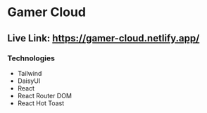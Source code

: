 # Gamer Cloud

## Live Link: https://gamer-cloud.netlify.app/

### Technologies

- Tailwind
- DaisyUI
- React
- React Router DOM
- React Hot Toast